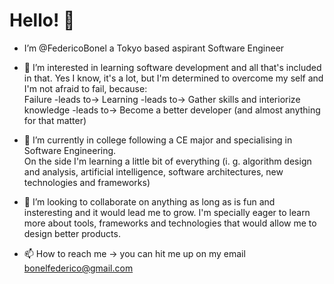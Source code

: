 <h1>Hello! 👋 </h1>


- I’m @FedericoBonel a Tokyo based aspirant Software Engineer 
- 👀 I’m interested in learning software development and all that's included in that. Yes I know, it's a lot, but I'm determined to overcome my self and I'm not afraid to fail, because:  <br> 
Failure -leads to-> Learning -leads to-> Gather skills and interiorize knowledge -leads to-> Become a better developer (and almost anything for that matter)  <br> 

- 🌱 I’m currently in college following a CE major and specialising in Software Engineering. <br> 
On the side I'm learning a little bit of everything (i. g. algorithm design and analysis, artificial intelligence, software architectures, new technologies and frameworks) 
- 💞️ I’m looking to collaborate on anything as long as is fun and insteresting and it would lead me to grow. I'm specially eager to learn more about tools, frameworks and technologies that would allow me to design better products.
- 📫 How to reach me -> you can hit me up on my email bonelfederico@gmail.com


<!---
FedericoBonel/FedericoBonel is a ✨ special ✨ repository because its `README.md` (this file) appears on your GitHub profile.
You can click the Preview link to take a look at your changes.
--->
